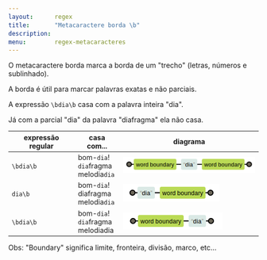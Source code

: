 ```yaml
---
layout:      regex
title:       "Metacaractere borda \b"
description: 
menu:        regex-metacaracteres
---
```


O metacaractere borda marca a borda de um "trecho" (letras, números e sublinhado).

A borda é útil para marcar palavras exatas e não parciais.

A expressão `\bdia\b` casa com a palavra inteira "dia".

Já com a parcial "dia" da palavra "diafragma" ela não casa.

<table>
    <thead>
        <tr>
            <th>expressão regular</th>
            <th>casa com...</th>
            <th>diagrama</th>
        </tr>
    </thead>
    <tbody>
        <tr>
            <td><code>\bdia\b</code></td>
            <td>
                bom-<code>dia</code>!<br />
                <code>dia</code>fragma<br />
                melodia<code>dia</code><br />
            </td>
            <td><img src="metacaractere-borda-01.png" alt="Figura ilustrando o metacaractere borda" title="Expresão regular: metacaractere borda" /></td>
        </tr>
        <tr>
            <td><code>dia\b</code></td>
            <td>
                bom-<code>dia</code>!<br />
                diafragma<br />
                melodia<code>dia</code><br />
            </td>
            <td><img src="metacaractere-borda-02.png" alt="Figura ilustrando o metacaractere borda" title="Expresão regular: metacaractere borda" /></td>
        </tr>
        <tr>
            <td><code>\bdia\b</code></td>
            <td>
                bom-<code>dia</code>!<br />
                <code>dia</code>fragma<br />
                melodiadia<br />
            </td>
            <td><img src="metacaractere-borda-03.png" alt="Figura ilustrando o metacaractere borda" title="Expresão regular: metacaractere borda" /></td>
        </tr>
    </tbody>
</table>

Obs: "Boundary" significa limite, fronteira, divisão, marco, etc...